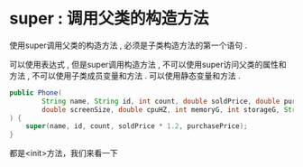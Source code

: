 # super : 调用父类的构造方法

使用super调用父类的构造方法 , 必须是子类构造方法的第一个语句 . 

可以使用表达式 , 但是super调用构造方法 , 不可以使用super访问父类的属性和方法 , 不可以使用子类成员变量和方法 . 可以使用静态变量和方法 . 

```java
public Phone(
        String name, String id, int count, double soldPrice, double purchasePrice,
        double screenSize, double cpuHZ, int memoryG, int storageG, String brand, String os
) {
    super(name, id, count, soldPrice * 1.2, purchasePrice);
}
```

都是&lt;init&gt;方法，我们来看一下

